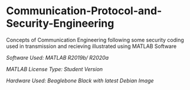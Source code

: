 # Communication-Protocol-and-Security-Engineering
Concepts of Communication Engineering following some security coding used in transmission and recieving illustrated using MATLAB Software

*Software Used: MATLAB R2019b/ R2020a*

*MATLAB License Type: Student Version*

*Hardware Used: Beaglebone Black with latest Debian Image*
